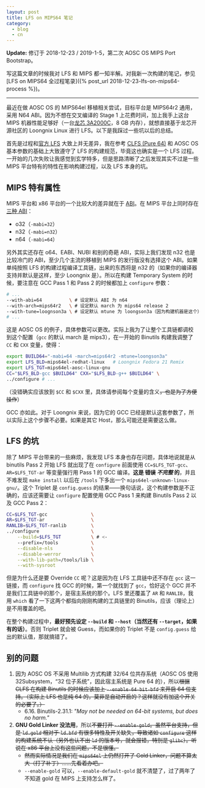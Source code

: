 ```yaml
---
layout: post
title: LFS on MIPS64 笔记
category:
  - blog
  - cn
---
```


**Update:** 修订于 2018-12-23 / 2019-1-5，第二次 AOSC OS MIPS Port Bootstrap。

写这篇文章的时候我对 LFS 和 MIPS 都一知半解。对我新一次构建的笔记，参见 [LFS on MIPS64 全过程笔录]({% post_url 2018-12-23-lfs-on-mips64-process %})。

---

最近在做 AOSC OS 的 MIPS64el 移植相关尝试，目标平台是 MIPS64r2 通用，采用 N64 ABI。因为不想在交叉编译的 Stage 1 上花费时间，加上我手上这台 MIPS 机器性能足够好（一台[龙芯 3A2000C](http://loongson.cn/product/cpu/3/Loongson3A2000.html)，8 GB 内存），就想直接基于龙芯开源社区的 Loongnix Linux 进行 LFS。以下是我踩过一些坑以后的总结。

首先是过程和[官方 LFS](http://www.linuxfromscratch.org/lfs/view/stable-systemd/index.html) 大致上并无差异，我在参考 [CLFS (Pure 64)](http://www.clfs.org/view/CLFS-3.0.0-SYSTEMD/mips64-64/index.html) 和 AOSC OS 基本参数的基础上大致遵守了 LFS 的构建规范，毕竟这也确实是一个 LFS 过程。一开始的几次失败让我感觉到玄学特多，但是思路清晰了之后发现其实不过是一些 MIPS 平台特有的特性在影响构建过程，以及 LFS 本身的坑。

## MIPS 特有属性

MIPS 平台和 x86 平台的一个比较大的差异就在于 [ABI](https://en.wikipedia.org/wiki/Application_binary_interface)。在 MIPS 平台上同时存在[三种 ABI](https://www.linux-mips.org/wiki/WhatsWrongWithO32N32N64)：

- o32（`-mabi=32`）
- n32（`-mabi=n32`）
- n64（`-mabi=64`）

另外其实还存在 o64、EABI、NUBI 和别的奇葩 ABI，实际上我们发现 n32 也是比较冷门的 ABI，至少几个主流的移植到 MIPS 的发行版没有选择这个 ABI。如果单纯按照 LFS 的构建过程编译工具链，出来的东西将是 n32 的（如果你的编译器支持并默认是这样，至少 Loongnix 是）。所以在构建 Temporary System 的时候，要注意在 GCC Pass 1 和 Pass 2 的时候都加上 `configure` 参数：

```bash
# ...
--with-abi=64          \ # 设定默认 ABI 为 n64
--with-arch=mips64r2   \ # 设定默认 march 为 mips64 release 2
--with-tune=loognson3a \ # 设定默认 mtune 为 loongson3a（因为构建机器是这个）
# ...
```

这是 AOSC OS 的例子，具体参数可以更改。实际上我为了让整个工具链都调校到这个配置（`gcc` 的默认 march 是 mips3），在一开始的 Binutils 构建我调整了 `CC` 和 `CXX` 变量，使得：

```bash
export BUILD64="-mabi=64 -march=mips64r2 -mtune=loongson3a"
export LFS_BLD=mips64el-redhat-linux   # Loongnix Fedora 21 Remix
export LFS_TGT=mips64el-aosc-linux-gnu
CC="$LFS_BLD-gcc $BUILD64" CXX="$LFS_BLD-g++ $BUILD64" \
../configure # ...
```

（没错确实应该放到 `$CC` 和 `$CXX` 里，具体请参阅每个变量的含义~~，也是为了方便操作~~）

GCC 亦如此。对于 Loongnix 来说，因为它的 GCC 已经是默认这套参数了，所以实际上这个步骤不必要。如果是其它 Host，那么可能还是需要这么做。

## LFS 的坑

除了 MIPS 平台带来的一些麻烦，我发现 LFS 本身也存在问题，具体地说就是从 binutils Pass 2 开始 LFS 就出现了在 `configure` 前面使用 `CC=$LFS_TGT-gcc`、`AR=$LFS_TGT-ar` 等变量强行用 Pass 1 的 GCC 编译。**这是 ~~错误~~ _不完整_ 的**，并且不难发现 `make install` 以后在 `/tools` 下多出一个 `mips64el-unknown-linux-gnu/`。这个 Triplet 是 `config.guess` 的结果——换句话说，这个构建参数是不正确的，应该还需要让 `configure` 配置使用 GCC Pass 1 来构建 Binutils Pass 2 以及 GCC Pass 2：

```bash
CC=$LFS_TGT-gcc                \
AR=$LFS_TGT-ar                 \
RANLIB=$LFS_TGT-ranlib         \
../configure                   \
    --build=$LFS_TGT           \ # <-
    --prefix=/tools            \
    --disable-nls              \
    --disable-werror           \
    --with-lib-path=/tools/lib \
    --with-sysroot
```

但是为什么还是要 Override `CC` 呢？这是因为在 LFS 工具链中还不存在 `gcc` 这一链接，而 `configure` 找 GCC 的时候，第一个就找到了 `gcc`，恰好这个 GCC 并不是我们工具链中的那个，是宿主系统的那个。LFS 里还覆盖了 `AR` 和 `RANLIB`，我用 `which` 看了一下这两个都指向刚刚构建的工具链里的 Binutils，应该（理论上）是不用覆盖的吧。

在整个构建过程中，**最好预先设定 `--build` 和 `--host`（当然还有 `--target`，如果有的话）**。否则 Triplet 就会被 Guess，而如果你的 Triplet 不是 `config.guess` 给出的默认值，那就搞错了。

## 别的问题

1. 因为 AOSC OS 不采用 Multilib 方式构建 32/64 位共存系统（AOSC OS 使用 32Subsystem，“32 位子系统”，因此宿主系统是 Pure 64 的），所以~~根据 CLFS 在构建 Binutils 的时候应该加上 `--enable-64-bit-bfd` 来开启 64 位支持。（实际上 LFS 也是纯 64 的，莫非是自动开启的？这样就没有加这个开关的必要了。）~~
    - 6.16. Binutils-2.31.1: _"May not be needed on 64-bit systems, but does no harm."_
2. **GNU Gold Linker 没法用**，所以~~不要打开 `--enable-gold`。虽然平台支持，但是 `ld.gold` 相对于 `ld.bfd` 有很多特性及开关缺失，导致诸如 `configure` 这样的构建系统不认（另外也认不出 `ld` 的版本号，就会报错，特别是 `glibc`）。听说在 x86 平台上没有这些问题，不是很懂。~~
    - ~~然而实际情况是我们在 `mips64el` 上仍然打开了 Gold Linker，问题不算太大（打了补丁）……先看着办吧。~~
    - `--enable-gold` 可以，`--enable-default-gold` 就不清楚了，过了两年了不知道 gold 在 MIPS 上支持怎么样了。
